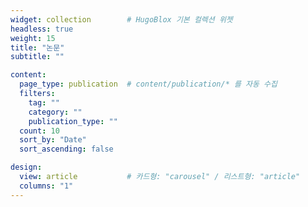 ```yaml
---
widget: collection        # HugoBlox 기본 컬렉션 위젯
headless: true
weight: 15
title: "논문"
subtitle: ""

content:
  page_type: publication  # content/publication/* 를 자동 수집
  filters:
    tag: ""
    category: ""
    publication_type: ""
  count: 10
  sort_by: "Date"
  sort_ascending: false

design:
  view: article           # 카드형: "carousel" / 리스트형: "article"
  columns: "1"
---
```

